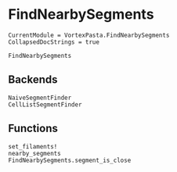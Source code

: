 # FindNearbySegments

```@meta
CurrentModule = VortexPasta.FindNearbySegments
CollapsedDocStrings = true
```

```@docs
FindNearbySegments
```

## Backends

```@docs
NaiveSegmentFinder
CellListSegmentFinder
```

## Functions

```@docs
set_filaments!
nearby_segments
FindNearbySegments.segment_is_close
```
